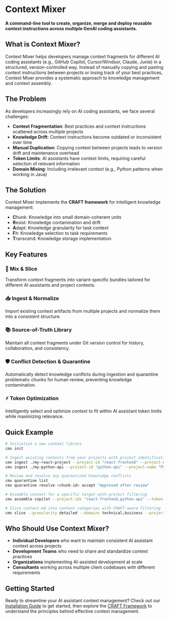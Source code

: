 # Context Mixer

**A command-line tool to create, organize, merge and deploy reusable context instructions across multiple GenAI coding assistants.**

## What is Context Mixer?

Context Mixer helps developers manage context fragments for different AI coding assistants (e.g., GitHub Copilot, Cursor/Windsor, Claude, Junie) in a structured, version-controlled way. Instead of manually copying and pasting context instructions between projects or losing track of your best practices, Context Mixer provides a systematic approach to knowledge management and context assembly.

## The Problem

As developers increasingly rely on AI coding assistants, we face several challenges:

- **Context Fragmentation**: Best practices and context instructions scattered across multiple projects
- **Knowledge Drift**: Context instructions become outdated or inconsistent over time
- **Manual Duplication**: Copying context between projects leads to version drift and maintenance overhead
- **Token Limits**: AI assistants have context limits, requiring careful selection of relevant information
- **Domain Mixing**: Including irrelevant context (e.g., Python patterns when working in Java)

## The Solution

Context Mixer implements the **CRAFT framework** for intelligent knowledge management:

- **C**hunk: Knowledge into small domain-coherent units
- **R**esist: Knowledge contamination and drift
- **A**dapt: Knowledge granularity for task context
- **F**it: Knowledge selection to task requirements
- **T**ranscend: Knowledge storage implementation

## Key Features

### 🔄 Mix & Slice
Transform context fragments into variant-specific bundles tailored for different AI assistants and project contexts.

### 📥 Ingest & Normalize
Import existing context artifacts from multiple projects and normalize them into a consistent structure.

### 📚 Source-of-Truth Library
Maintain all context fragments under Git version control for history, collaboration, and consistency.

### 🛡️ Conflict Detection & Quarantine
Automatically detect knowledge conflicts during ingestion and quarantine problematic chunks for human review, preventing knowledge contamination.

### ⚡ Token Optimization
Intelligently select and optimize context to fit within AI assistant token limits while maximizing relevance.

## Quick Example

```bash
# Initialize a new context library
cmx init

# Ingest existing contexts from your projects with project identification
cmx ingest ./my-react-project --project-id "react-frontend" --project-name "React Frontend App"
cmx ingest ./my-python-api --project-id "python-api" --project-name "Python REST API"

# Review and resolve any quarantined knowledge conflicts
cmx quarantine list
cmx quarantine resolve <chunk-id> accept "Approved after review"

# Assemble context for a specific target with project filtering
cmx assemble copilot --project-ids "react-frontend,python-api" --token-budget 8192

# Slice context.md into content categories with CRAFT-aware filtering
cmx slice --granularity detailed --domains technical,business --project-ids "react-frontend"
```

## Who Should Use Context Mixer?

- **Individual Developers** who want to maintain consistent AI assistant context across projects
- **Development Teams** who need to share and standardize context practices
- **Organizations** implementing AI-assisted development at scale
- **Consultants** working across multiple client codebases with different requirements

## Getting Started

Ready to streamline your AI assistant context management? Check out our [Installation Guide](installation.md) to get started, then explore the [CRAFT Framework](craft-overview.md) to understand the principles behind effective context management.
